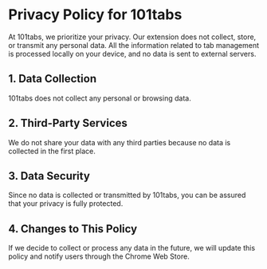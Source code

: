 # Privacy Policy for 101tabs

At 101tabs, we prioritize your privacy. Our extension does not collect, store, or transmit any personal data. All the information related to tab management is processed locally on your device, and no data is sent to external servers.

## 1. Data Collection
101tabs does not collect any personal or browsing data.

## 2. Third-Party Services
We do not share your data with any third parties because no data is collected in the first place.

## 3. Data Security
Since no data is collected or transmitted by 101tabs, you can be assured that your privacy is fully protected.

## 4. Changes to This Policy
If we decide to collect or process any data in the future, we will update this policy and notify users through the Chrome Web Store.
